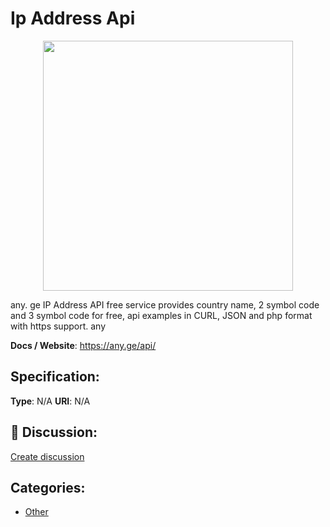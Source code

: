 # Ip Address Api
<p align="center">
    <img width="400" src="https://raw.githubusercontent.com/apis-list/apis-list/apis/ip-address-api/logo_256x256.png" />
</p>

any. ge IP Address API free service provides country name, 2 symbol code and 3 symbol code for free, api examples in CURL, JSON and php format with https support.  any

**Docs / Website**: https://any.ge/api/

## Specification:
**Type**:  N/A 
**URI**:  N/A 

## 💬 Discussion:
[Create discussion](link)

## Categories:
- [Other](https://github.com/apis-list/apis-list#other)





